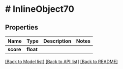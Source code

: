# # InlineObject70

## Properties

Name | Type | Description | Notes
------------ | ------------- | ------------- | -------------
**score** | **float** |  |

[[Back to Model list]](../../README.md#models) [[Back to API list]](../../README.md#endpoints) [[Back to README]](../../README.md)
